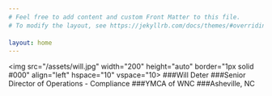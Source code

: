 ```yaml
---
# Feel free to add content and custom Front Matter to this file.
# To modify the layout, see https://jekyllrb.com/docs/themes/#overriding-theme-defaults

layout: home
---
```


<img src="/assets/will.jpg" width="200" height="auto" border="1px solid #000" align="left" hspace="10" vspace="10>
###Will Deter
###Senior Director of Operations - Compliance
###YMCA of WNC
###Asheville, NC

<br clear="left"/>



